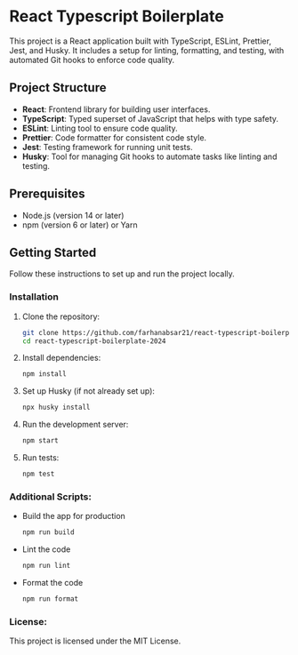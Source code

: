 # React Typescript Boilerplate

This project is a React application built with TypeScript, ESLint, Prettier, Jest, and Husky. It includes a setup for linting, formatting, and testing, with automated Git hooks to enforce code quality.

## Project Structure

- **React**: Frontend library for building user interfaces.
- **TypeScript**: Typed superset of JavaScript that helps with type safety.
- **ESLint**: Linting tool to ensure code quality.
- **Prettier**: Code formatter for consistent code style.
- **Jest**: Testing framework for running unit tests.
- **Husky**: Tool for managing Git hooks to automate tasks like linting and testing.

## Prerequisites

- Node.js (version 14 or later)
- npm (version 6 or later) or Yarn

## Getting Started

Follow these instructions to set up and run the project locally.

### Installation

1. Clone the repository:

   ```bash
   git clone https://github.com/farhanabsar21/react-typescript-boilerplate-2024.git
   cd react-typescript-boilerplate-2024
   ```

2. Install dependencies:

   ```bash
   npm install
   ```

3. Set up Husky (if not already set up):

   ```bash
   npx husky install
   ```

4. Run the development server:

   ```bash
   npm start
   ```

5. Run tests:

   ```bash
   npm test
   ```

### Additional Scripts:

- Build the app for production
  ```bash
  npm run build
  ```
- Lint the code
  ```bash
  npm run lint
  ```
- Format the code
  ```bash
  npm run format
  ```

### License:

This project is licensed under the MIT License.
